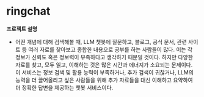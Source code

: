 # ringchat

**프로젝트 설명**

- 어떤 개념에 대해 검색해볼 때, LLM 챗봇에 질문하고, 블로그, 공식 문서, 관련 사이트 등 여러 자료를 찾아보고 종합한 내용으로 공부를 하는 사람들이 많다. 이는 각 정보가 신뢰도 혹은 정보력이 부족하다고 생각하기 때문일 것이다. 하지만 다양한 자료를 찾고, 모두 읽고, 이해하는 것은 많은 시간과 에너지가 소요되는 문제이다. 이 서비스는 정보 검색 및 활용 능력이 부족하거나, 추가 검색이 귀찮거나, LLM의 능력을 더 끌어올리고 싶은 사람들을 위해 추가 자료들을 대신 이해하고 요약하여 더 정확한 답변을 제공하는 챗봇 서비스이다.
